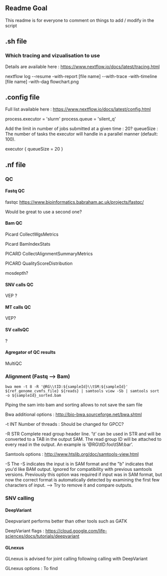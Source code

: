 
## Readme Goal

This readme is for everyone to comment on things to add / modify in the script


## .sh file

### Which tracing and vizualisation to use

Details are available here : https://www.nextflow.io/docs/latest/tracing.html

nextflow log <run name> --resume -with-report [file name] --with-trace -with-timeline [file name] -with-dag flowchart.png
  

## .config file

Full list available here : https://www.nextflow.io/docs/latest/config.html
  
process.executor = 'slurm'
process.queue = 'silent_q'
  
Add the limit in number of jobs submitted at a given time : 20?
queueSize : The number of tasks the executor will handle in a parallel manner (default: 100).

executor {
    queueSize = 20
}
  
## .nf file

### QC
  
  #### Fastq QC
  
  fastqc https://www.bioinformatics.babraham.ac.uk/projects/fastqc/
  
  Would be great to use a second one?
  
  #### Bam QC

Picard CollectWgsMetrics      

Picard BamIndexStats  

PICARD CollectAlignmentSummaryMetrics   

PICARD QualityScoreDistribution   

mosdepth? 

#### SNV calls QC
  VEP ?

#### MT calls QC
  VEP?

#### SV callsQC
  ?

#### Agregator of QC results
  MultiQC
  
  ### Alignment (Fastq --> Bam)
  
  	bwa mem -t 8 -R '@RG\\tID:${sampleId}\\tSM:${sampleId}' ${ref_genome_cvmfs_file} ${reads} | samtools view -Sb | samtools sort -o ${sampleId}_sorted.bam

  Piping the sam into bam and sorting allows to not save the sam file
  
  
  Bwa additional options : http://bio-bwa.sourceforge.net/bwa.shtml
  
  -t INT	Number of threads : Should be changed for GPCC?
  
  -R STR	Complete read group header line. ’\t’ can be used in STR and will be converted to a TAB in the output SAM. The read group ID will be attached to every read in the output. An example is ’@RG\tID:foo\tSM:bar’. 
  
  
  Samtools options : http://www.htslib.org/doc/samtools-view.html
  
  -S The -S indicates the input is in SAM format and the "b" indicates that you'd like BAM output.
  Ignored for compatibility with previous samtools versions. Previously this option was required if input was in SAM format, but now the correct format is automatically detected by examining the first few characters of input.
  --> Try to remove it and compare outputs.
  
  
  ### SNV calling
  
  #### DeepVariant
  
  Deepvariant performs better than other tools such as GATK
  
  DeepVariant flags : https://cloud.google.com/life-sciences/docs/tutorials/deepvariant
  
   #### GLnexus
  
  GLnexus is advised for joint calling following calling with DeepVariant
  
  GLnexus options : To find
